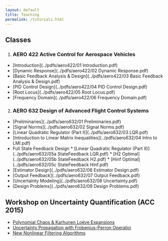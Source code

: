 ```yaml
---
layout: default
title: Teaching
permalink: /tutorials.html
---
```



## Classes
1. ### AERO 422 Active Control for Aerospace Vehicles
* [Introduction](../pdfs/aero422/01 Introduction.pdf)
* [Dynamic Response](../pdfs/aero422/02 Dynamic Response.pdf)
* [Basic Feedback Analysis & Design](../pdfs/aero422/03 Basic Feedback Analysis & Design.pdf)
* [PID Control Design](../pdfs/aero422/04 PID Control Design.pdf)
* [Root Locus](../pdfs/aero422/05 Root Locus.pdf)
* [Frequency Domain](../pdfs/aero422/06 Frequency Domain.pdf)

2. ### AERO 632 Design of Advanced Flight Control Systems
* [Preliminaries](../pdfs/aero632/01 Preliminaries.pdf) 
* [Signal Norms](../pdfs/aero632/02 Signal Norms.pdf) 
* [Linear Quadratic Regulator (Part I)](../pdfs/aero632/03 LQR.pdf)
* [Introduction to Linear Matrix Inequalities](../pdfs/aero632/04 Intro to LMI.pdf)
* Full State Feedback Design 
		* [Linear Quadratic Regulator (Part II)](../pdfs/aero632/05a StateFeedback LQR.pdf)
		* [H2 Optimal](../pdfs/aero632/05b StateFeedback H2.pdf) 
		* [Hinf Optimal](../pdfs/aero632/05c StateFeedback Hinf.pdf)
* [Estimator Design](../pdfs/aero632/06 Estimator Design.pdf)
* [Output Feedback](../pdfs/aero632/07 Output Feedback.pdf)
* [Uncertainty Modeling](../pdfs/aero632/08 Uncertainty.pdf)
* [Design Problems](../pdfs/aero632/09 Design Problems.pdf)

## Workshop on Uncertainty Quantification (ACC 2015)
* [Polynomial Chaos & Karhunen Loève Expansions](../pdfs/uq/pc_tutorial.pdf)
* [Uncertainty Propagation with Frobenius-Perron Operator](../pdfs/uq/Frobenius_Perron.pdf)
* [New Nonlinear Filtering Algorithms](../pdfs/uq/NonlinearFiltering_PCFP.pdf)
